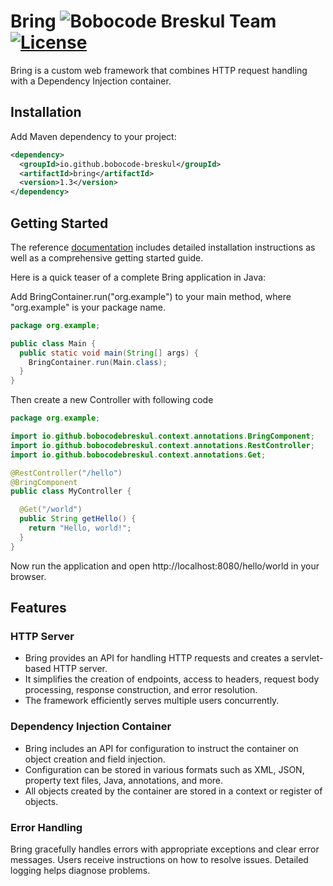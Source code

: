 # Bring ![Bobocode Breskul Team](https://img.shields.io/badge/Bobocode%20Breskul%20Team-8A2BE2) [![License](https://img.shields.io/badge/License-Apache_2.0-green.svg)](https://opensource.org/licenses/Apache-2.0)
Bring is a custom web framework that combines HTTP request handling with a Dependency Injection container.

## Installation

Add Maven dependency to your project:

```xml
<dependency>
  <groupId>io.github.bobocode-breskul</groupId>
  <artifactId>bring</artifactId>
  <version>1.3</version>
</dependency>
```

## Getting Started
The reference [documentation](https://github.com/bobocode-breskul/bring/wiki) includes detailed installation instructions as well as a comprehensive getting started guide.

Here is a quick teaser of a complete Bring application in Java:

Add BringContainer.run("org.example") to your main method, where "org.example" is your package name.

```java
package org.example;

public class Main {
  public static void main(String[] args) {
    BringContainer.run(Main.class);
  }
}
```

Then create a new Controller with following code

```java
package org.example;

import io.github.bobocodebreskul.context.annotations.BringComponent;
import io.github.bobocodebreskul.context.annotations.RestController;
import io.github.bobocodebreskul.context.annotations.Get;

@RestController("/hello")
@BringComponent
public class MyController {

  @Get("/world")
  public String getHello() {
    return "Hello, world!";
  }
}
```

Now run the application and open http://localhost:8080/hello/world in your browser.

## Features

### HTTP Server

- Bring provides an API for handling HTTP requests and creates a servlet-based HTTP server.
- It simplifies the creation of endpoints, access to headers, request body processing, response construction, and error resolution.
- The framework efficiently serves multiple users concurrently.

### Dependency Injection Container

- Bring includes an API for configuration to instruct the container on object creation and field injection.
- Configuration can be stored in various formats such as XML, JSON, property text files, Java, annotations, and more.
- All objects created by the container are stored in a context or register of objects.

### Error Handling

Bring gracefully handles errors with appropriate exceptions and clear error messages. Users receive instructions on how to resolve issues. Detailed logging helps diagnose problems.